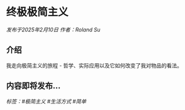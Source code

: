 # 终极极简主义

*发布于2025年2月10日 作者：Roland Su*

## 介绍

我走向极简主义的旅程 - 哲学、实际应用以及它如何改变了我对物品的看法。

## 内容即将发布...

*标签：#极简主义 #生活方式 #简单* 
